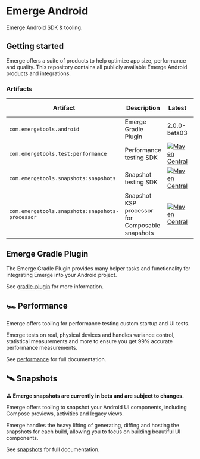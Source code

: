 # Emerge Android

Emerge Android SDK & tooling.

## Getting started

Emerge offers a suite of products to help optimize app size, performance and quality. This
repository contains all publicly available Emerge Android products and integrations.

### Artifacts

| Artifact                                        | Description                                     | Latest                                                                                                                                                                                                             | Min SDK |
|-------------------------------------------------|-------------------------------------------------|--------------------------------------------------------------------------------------------------------------------------------------------------------------------------------------------------------------------|---------|
| `com.emergetools.android`                       | Emerge Gradle Plugin                            | 2.0.0-beta03                                                                                                                                                                                                       | N/A     |
| `com.emergetools.test:performance`              | Performance testing SDK                         | [![Maven Central](https://maven-badges.herokuapp.com/maven-central/com.emergetools.test/performance/badge.svg)](https://maven-badges.herokuapp.com/maven-central/com.emergetools.test/performance)                 | 23      |
| `com.emergetools.snapshots:snapshots`           | Snapshot testing SDK                            | [![Maven Central](https://maven-badges.herokuapp.com/maven-central/com.emergetools.snapshots/snapshots/badge.svg)](https://maven-badges.herokuapp.com/maven-central/com.emergetools.snapshots/snapshots)           | 26      |
| `com.emergetools.snapshots:snapshots-processor` | Snapshot KSP processor for Composable snapshots | [![Maven Central](https://maven-badges.herokuapp.com/maven-central/com.emergetools.snapshots/snapshots-processor/badge.svg)](https://maven-badges.herokuapp.com/maven-central/com.emergetools.snapshots/snapshots) | N/A     |

## Emerge Gradle Plugin

The Emerge Gradle Plugin provides many helper tasks and functionality for integrating Emerge into
your Android project.

See [gradle-plugin](./gradle-plugin/README.md) for more information.

## 🏎 Performance

Emerge offers tooling for performance testing custom startup and UI tests.

Emerge tests on real, physical devices and handles variance control, statistical measurements and
more to ensure you get 99% accurate performance measurements.

See [performance](./performance/README.md) for full documentation.

## 🛰 Snapshots

**⚠️ Emerge snapshots are currently in beta and are subject to changes.**

Emerge offers tooling to snapshot your Android UI components, including Compose previews, activities
and legacy views.

Emerge handles the heavy lifting of generating, diffing and hosting the snapshots for each build,
allowing you to focus on building beautiful UI components.

See [snapshots](./snapshots/README.md) for full documentation.

